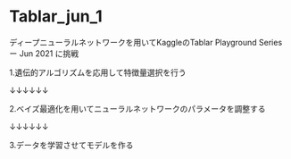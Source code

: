 # Tablar_jun_1
ディープニューラルネットワークを用いてKaggleのTablar Playground Series ー Jun 2021 に挑戦
  
1.遺伝的アルゴリズムを応用して特徴量選択を行う

  ↓↓↓↓↓↓
  
2.ベイズ最適化を用いてニューラルネットワークのパラメータを調整する

  ↓↓↓↓↓↓
  
3.データを学習させてモデルを作る
